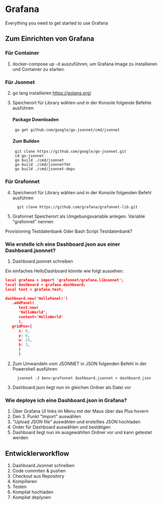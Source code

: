 # Grafana
Everything you need to get started to use Grafana


## Zum Einrichten von Grafana

### Für Container

1. docker-compose up -d auszuführen, um Grafana Image zu installieren und Container zu starten.

### Für Jsonnet

2. go lang installieren https://golang.org/
   
3. Speicherort für Library wählen und in der Konsole folgende Befehle ausführen 
   
   #### Package Downloaden
   
        go get github.com/google/go-jsonnet/cmd/jsonnet
   #### Zum Builden
   
        git clone https://github.com/google/go-jsonnet.git
        cd go-jsonnet
        go build ./cmd/jsonnet
        go build ./cmd/jsonnetfmt
        go build ./cmd/jsonnet-deps

### Für Grafonnet

4. Speicherort für Library wählen und in der Konsole folgenden Befehl ausführen 
   
         git clone https://github.com/grafana/grafonnet-lib.git
   
5. Grafonnet Speicherort als Umgebungsvariable anlegen. Variable "grafonnet" nennen

Provisioning Testdatenbank Oder Bash Script Testdatenbank?


### Wie erstelle ich eine Dashboard.json aus einer Dashboard.jsonnet?

1. Dashboard.jsonnet schreiben
   
Ein einfaches HelloDashboard könnte wie folgt aussehen:
```json
local grafana = import 'grafonnet/grafana.libsonnet';
local dashboard = grafana.dashboard;
local text = grafana.text;

dashboard.new('HelloPanel!')
   .addPanel(
      text.new(
      'HelloWorld',
      content='HelloWorld'
      ),
   gridPos={
      x: 0,
      y: 0,
      w: 24,
      h: 3,
      }
      )
 ```
2. Zum Umwandeln vom JSONNET in JSON folgenden Befehl in der Powershell ausführen
   
         jsonnet -J $env:grafonnet dashboard.jsonnet > dashboard.json

3. Dashboard.json liegt nun im gleichen Ordner als Datei vor

### Wie deploye ich eine Dashboard.json in Grafana?

1. Über Grafana UI links im Menu mit der Maus über das Plus hovern
2. Den 3. Punkt "Import" auswählen
3. "Upload JSON file" auswählen und erstelltes JSON hochladen
4. Order für Dashboard auswählen und bestätigen
5. Dashboard liegt nun im ausgewählten Ordner vor und kann getestet werden

## Entwicklerworkflow

1. Dashboard.Jsonnet schreiben
2. Code commiten & pushen
3. Checkout aus Repository
4. Kompilieren
5. Testen
6. Kompilat hochladen
7. Kompilat deplyoen


